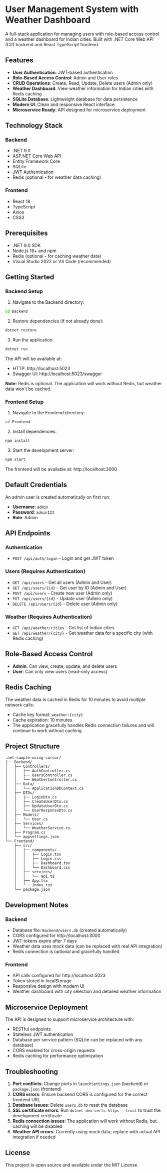# User Management System with Weather Dashboard

A full-stack application for managing users with role-based access control and a weather dashboard for Indian cities. Built with .NET Core Web API (C#) backend and React TypeScript frontend.

## Features

- **User Authentication**: JWT-based authentication
- **Role-Based Access Control**: Admin and User roles
- **CRUD Operations**: Create, Read, Update, Delete users (Admin only)
- **Weather Dashboard**: View weather information for Indian cities with Redis caching
- **SQLite Database**: Lightweight database for data persistence
- **Modern UI**: Clean and responsive React interface
- **Microservice Ready**: API designed for microservice deployment

## Technology Stack

### Backend
- .NET 9.0
- ASP.NET Core Web API
- Entity Framework Core
- SQLite
- JWT Authentication
- Redis (optional - for weather data caching)

### Frontend
- React 18
- TypeScript
- Axios
- CSS3

## Prerequisites

- .NET 9.0 SDK
- Node.js 16+ and npm
- Redis (optional - for caching weather data)
- Visual Studio 2022 or VS Code (recommended)

## Getting Started

### Backend Setup

1. Navigate to the Backend directory:
```bash
cd Backend
```

2. Restore dependencies (if not already done):
```bash
dotnet restore
```

3. Run the application:
```bash
dotnet run
```

The API will be available at:
- HTTP: http://localhost:5023
- Swagger UI: http://localhost:5023/swagger

**Note:** Redis is optional. The application will work without Redis, but weather data won't be cached.

### Frontend Setup

1. Navigate to the Frontend directory:
```bash
cd Frontend
```

2. Install dependencies:
```bash
npm install
```

3. Start the development server:
```bash
npm start
```

The frontend will be available at: http://localhost:3000

## Default Credentials

An admin user is created automatically on first run:

- **Username**: `admin`
- **Password**: `admin123`
- **Role**: Admin

## API Endpoints

### Authentication
- `POST /api/auth/login` - Login and get JWT token

### Users (Requires Authentication)
- `GET /api/users` - Get all users (Admin and User)
- `GET /api/users/{id}` - Get user by ID (Admin and User)
- `POST /api/users` - Create new user (Admin only)
- `PUT /api/users/{id}` - Update user (Admin only)
- `DELETE /api/users/{id}` - Delete user (Admin only)

### Weather (Requires Authentication)
- `GET /api/weather/cities` - Get list of Indian cities
- `GET /api/weather/{city}` - Get weather data for a specific city (with Redis caching)

## Role-Based Access Control

- **Admin**: Can view, create, update, and delete users
- **User**: Can only view users (read-only access)

## Redis Caching

The weather data is cached in Redis for 10 minutes to avoid multiple network calls:
- Cache key format: `weather:{city}`
- Cache expiration: 10 minutes
- The application gracefully handles Redis connection failures and will continue to work without caching

## Project Structure

```
.net-sample-using-cursor/
├── Backend/
│   ├── Controllers/
│   │   ├── AuthController.cs
│   │   ├── UsersController.cs
│   │   └── WeatherController.cs
│   ├── Data/
│   │   └── ApplicationDbContext.cs
│   ├── DTOs/
│   │   ├── LoginDto.cs
│   │   ├── CreateUserDto.cs
│   │   ├── UpdateUserDto.cs
│   │   └── UserResponseDto.cs
│   ├── Models/
│   │   └── User.cs
│   ├── Services/
│   │   └── WeatherService.cs
│   ├── Program.cs
│   └── appsettings.json
└── Frontend/
    ├── src/
    │   ├── components/
    │   │   ├── Login.tsx
    │   │   ├── Login.css
    │   │   ├── Dashboard.tsx
    │   │   └── Dashboard.css
    │   ├── services/
    │   │   └── api.ts
    │   ├── App.tsx
    │   └── index.tsx
    └── package.json
```

## Development Notes

### Backend
- Database file: `Backend/users.db` (created automatically)
- CORS configured for http://localhost:3000
- JWT tokens expire after 7 days
- Weather data uses mock data (can be replaced with real API integration)
- Redis connection is optional and gracefully handled

### Frontend
- API calls configured for http://localhost:5023
- Token stored in localStorage
- Responsive design with modern UI
- Weather dashboard with city selection and detailed weather information

## Microservice Deployment

The API is designed to support microservice architecture with:
- RESTful endpoints
- Stateless JWT authentication
- Database per service pattern (SQLite can be replaced with any database)
- CORS enabled for cross-origin requests
- Redis caching for performance optimization

## Troubleshooting

1. **Port conflicts**: Change ports in `launchSettings.json` (backend) or `package.json` (frontend)
2. **CORS errors**: Ensure backend CORS is configured for the correct frontend URL
3. **Database issues**: Delete `users.db` to reset the database
4. **SSL certificate errors**: Run `dotnet dev-certs https --trust` to trust the development certificate
5. **Redis connection issues**: The application will work without Redis, but caching will be disabled
6. **Weather API errors**: Currently using mock data; replace with actual API integration if needed

## License

This project is open source and available under the MIT License.
